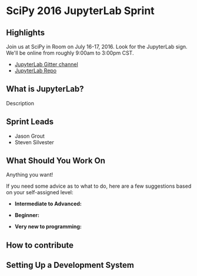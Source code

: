 # SciPy 2016 JupyterLab Sprint

## Highlights

Join us at SciPy in Room <TBD> on July 16-17, 2016. Look for the JupyterLab
sign. We'll be online from roughly 9:00am to 3:00pm CST.

- [JupyterLab Gitter channel](https://gitter.im/jupyter/jupyterlab)
- [JupyterLab Repo](https://github.com/jupyter/jupyterlab)

## What is JupyterLab?

Description

## Sprint Leads

- Jason Grout
- Steven Silvester

## What Should You Work On

Anything you want!

If you need some advice as to what to do, here are a few suggestions based
on your self-assigned level:

- **Intermediate to Advanced:**

- **Beginner:**

- **Very new to programming:**

## How to contribute

## Setting Up a Development System


